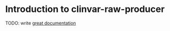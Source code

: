 # Introduction to clinvar-raw-producer

TODO: write [great documentation](http://jacobian.org/writing/what-to-write/)
